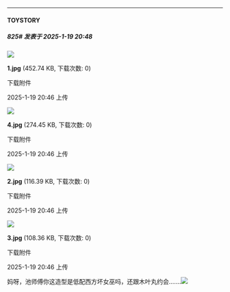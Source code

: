 ﻿
*****

####  TOYSTORY  
##### 825#       发表于 2025-1-19 20:48

<img src="https://img.saraba1st.com/forum/202501/19/204607p8c3onqooalncxnc.jpg" referrerpolicy="no-referrer">

<strong>1.jpg</strong> (452.74 KB, 下载次数: 0)

下载附件

2025-1-19 20:46 上传

<img src="https://img.saraba1st.com/forum/202501/19/204616dz8yyzm3mx2bu6yx.jpg" referrerpolicy="no-referrer">

<strong>4.jpg</strong> (274.45 KB, 下载次数: 0)

下载附件

2025-1-19 20:46 上传

<img src="https://img.saraba1st.com/forum/202501/19/204608q9oyetci5hzte50f.jpg" referrerpolicy="no-referrer">

<strong>2.jpg</strong> (116.39 KB, 下载次数: 0)

下载附件

2025-1-19 20:46 上传

<img src="https://img.saraba1st.com/forum/202501/19/204610j1lla51sgsvmu4p6.jpg" referrerpolicy="no-referrer">

<strong>3.jpg</strong> (108.36 KB, 下载次数: 0)

下载附件

2025-1-19 20:46 上传

妈呀，池师傅你这造型是低配西方坏女巫吗，还跟木叶丸约会.......<img src="https://static.saraba1st.com/image/smiley/face2017/125.png" referrerpolicy="no-referrer">

